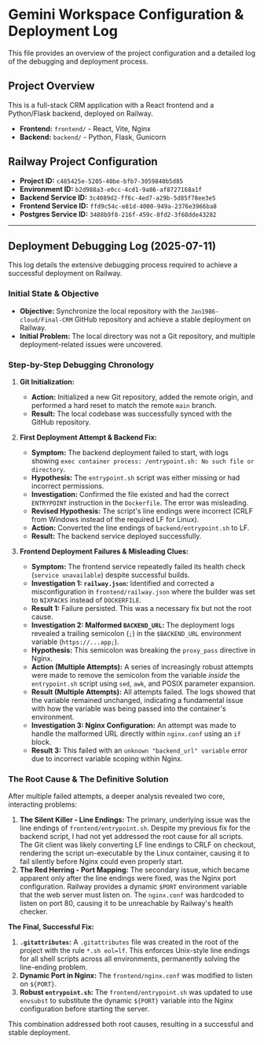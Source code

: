 # Gemini Workspace Configuration & Deployment Log

This file provides an overview of the project configuration and a detailed log of the debugging and deployment process.

## Project Overview

This is a full-stack CRM application with a React frontend and a Python/Flask backend, deployed on Railway.

-   **Frontend:** `frontend/` - React, Vite, Nginx
-   **Backend:** `backend/` - Python, Flask, Gunicorn

## Railway Project Configuration

-   **Project ID:** `c485425e-5205-40be-bfb7-3059840b5d85`
-   **Environment ID:** `b2d988a3-e0cc-4cd1-9a86-af8727168a1f`
-   **Backend Service ID:** `3c4089d2-ff6c-4ed7-a29b-5d85f78ee3e5`
-   **Frontend Service ID:** `ffd9c54c-e81d-4000-949a-2376e3966ba8`
-   **Postgres Service ID:** `3488b9f8-216f-459c-8fd2-3f68dde43282`

---

## Deployment Debugging Log (2025-07-11)

This log details the extensive debugging process required to achieve a successful deployment on Railway.

### Initial State & Objective

-   **Objective:** Synchronize the local repository with the `Jan1986-cloud/Final-CRM` GitHub repository and achieve a stable deployment on Railway.
-   **Initial Problem:** The local directory was not a Git repository, and multiple deployment-related issues were uncovered.

### Step-by-Step Debugging Chronology

1.  **Git Initialization:**
    -   **Action:** Initialized a new Git repository, added the remote origin, and performed a hard reset to match the remote `main` branch.
    -   **Result:** The local codebase was successfully synced with the GitHub repository.

2.  **First Deployment Attempt & Backend Fix:**
    -   **Symptom:** The backend deployment failed to start, with logs showing `exec container process: /entrypoint.sh: No such file or directory`.
    -   **Hypothesis:** The `entrypoint.sh` script was either missing or had incorrect permissions.
    -   **Investigation:** Confirmed the file existed and had the correct `ENTRYPOINT` instruction in the `Dockerfile`. The error was misleading.
    -   **Revised Hypothesis:** The script's line endings were incorrect (CRLF from Windows instead of the required LF for Linux).
    -   **Action:** Converted the line endings of `backend/entrypoint.sh` to LF.
    -   **Result:** The backend service deployed successfully.

3.  **Frontend Deployment Failures & Misleading Clues:**
    -   **Symptom:** The frontend service repeatedly failed its health check (`service unavailable`) despite successful builds.
    -   **Investigation 1: `railway.json`:** Identified and corrected a misconfiguration in `frontend/railway.json` where the builder was set to `NIXPACKS` instead of `DOCKERFILE`.
    -   **Result 1:** Failure persisted. This was a necessary fix but not the root cause.
    -   **Investigation 2: Malformed `BACKEND_URL`:** The deployment logs revealed a trailing semicolon (`;`) in the `$BACKEND_URL` environment variable (`https://...app;`).
    -   **Hypothesis:** This semicolon was breaking the `proxy_pass` directive in Nginx.
    -   **Action (Multiple Attempts):** A series of increasingly robust attempts were made to remove the semicolon from the variable *inside* the `entrypoint.sh` script using `sed`, `awk`, and POSIX parameter expansion.
    -   **Result (Multiple Attempts):** All attempts failed. The logs showed that the variable remained unchanged, indicating a fundamental issue with how the variable was being passed into the container's environment.
    -   **Investigation 3: Nginx Configuration:** An attempt was made to handle the malformed URL directly within `nginx.conf` using an `if` block.
    -   **Result 3:** This failed with an `unknown "backend_url" variable` error due to incorrect variable scoping within Nginx.

### The Root Cause & The Definitive Solution

After multiple failed attempts, a deeper analysis revealed two core, interacting problems:

1.  **The Silent Killer - Line Endings:** The primary, underlying issue was the line endings of `frontend/entrypoint.sh`. Despite my previous fix for the backend script, I had not yet addressed the root cause for all scripts. The Git client was likely converting LF line endings to CRLF on checkout, rendering the script un-executable by the Linux container, causing it to fail silently before Nginx could even properly start.
2.  **The Red Herring - Port Mapping:** The secondary issue, which became apparent only after the line endings were fixed, was the Nginx port configuration. Railway provides a dynamic `$PORT` environment variable that the web server must listen on. The `nginx.conf` was hardcoded to listen on port 80, causing it to be unreachable by Railway's health checker.

**The Final, Successful Fix:**

1.  **`.gitattributes`:** A `.gitattributes` file was created in the root of the project with the rule `*.sh eol=lf`. This enforces Unix-style line endings for all shell scripts across all environments, permanently solving the line-ending problem.
2.  **Dynamic Port in Nginx:** The `frontend/nginx.conf` was modified to listen on `${PORT}`.
3.  **Robust `entrypoint.sh`:** The `frontend/entrypoint.sh` was updated to use `envsubst` to substitute the dynamic `${PORT}` variable into the Nginx configuration before starting the server.

This combination addressed both root causes, resulting in a successful and stable deployment.